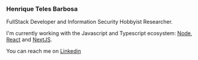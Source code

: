 ### Henrique Teles Barbosa

FullStack Developer and Information Security Hobbyist Researcher.

I'm currently working with the Javascript and Typescript ecosystem: [Node](https://nodejs.org/), [React](https://reactjs.org/) and [NextJS](https://nextjs.org/).

You can reach me on [Linkedin](https://www.linkedin.com/in/henrique-teles-barbosa-303666195/)
<!--
**Htbarbosa/Htbarbosa** is a ✨ _special_ ✨ repository because its `README.md` (this file) appears on your GitHub profile.

Here are some ideas to get you started:

- 🔭 I’m currently working on ...
- 🌱 I’m currently learning ...
- 👯 I’m looking to collaborate on ...
- 🤔 I’m looking for help with ...
- 💬 Ask me about ...
- 📫 How to reach me: 
- ⚡ Fun fact: ...
-->
